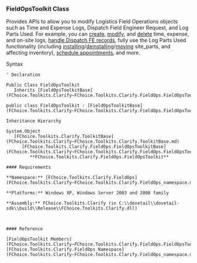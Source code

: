 ﻿### FieldOpsToolkit Class

Provides APIs to allow you to modify Logistics Field Operations objects such as Time and Expense Logs, Dispatch Field Engineer Request, and Log Parts Used. For example, you can [create](FChoice.Toolkits.Clarify~FChoice.Toolkits.Clarify.FieldOps.FieldOpsToolkit~CreateTimeLog.md), [modify](FChoice.Toolkits.Clarify~FChoice.Toolkits.Clarify.FieldOps.FieldOpsToolkit~UpdateTimeLog.md), and [delete](FChoice.Toolkits.Clarify~FChoice.Toolkits.Clarify.FieldOps.FieldOpsToolkit~DeleteTimeLog.md) time, expense, and on-site logs, [handle Dispatch FE records](FChoice.Toolkits.Clarify~FChoice.Toolkits.Clarify.FieldOps.FieldOpsToolkit~DispatchFieldEngineer.md), fully use the Log Parts Used functionality (including [installing](FChoice.Toolkits.Clarify~FChoice.Toolkits.Clarify.FieldOps.FieldOpsToolkit~InstallSitePart.md)/[deinstalling](FChoice.Toolkits.Clarify~FChoice.Toolkits.Clarify.FieldOps.FieldOpsToolkit~DeinstallSitePart.md)/[moving](FChoice.Toolkits.Clarify~FChoice.Toolkits.Clarify.FieldOps.FieldOpsToolkit~UpdateSitePart.md) site_parts, and affecting inventory), [schedule appointments](FChoice.Toolkits.Clarify~FChoice.Toolkits.Clarify.FieldOps.FieldOpsToolkit~CreateAppointment.md), and more.

Syntax

```vbnet
' Declaration

Public Class FieldOpsToolkit 
   Inherits [FieldOpsToolkitBase](FChoice.Toolkits.Clarify~FChoice.Toolkits.Clarify.FieldOps.FieldOpsToolkitBase.md)

public class FieldOpsToolkit : [FieldOpsToolkitBase](FChoice.Toolkits.Clarify~FChoice.Toolkits.Clarify.FieldOps.FieldOpsToolkitBase.md) 

Inheritance Hierarchy

System.Object  
   [FChoice.Toolkits.Clarify.ToolkitBase](FChoice.Toolkits.Clarify~FChoice.Toolkits.Clarify.ToolkitBase.md)  
      [FChoice.Toolkits.Clarify.FieldOps.FieldOpsToolkitBase](FChoice.Toolkits.Clarify~FChoice.Toolkits.Clarify.FieldOps.FieldOpsToolkitBase.md)  
         **FChoice.Toolkits.Clarify.FieldOps.FieldOpsToolkit**  

#### Requirements

**Namespace:** [FChoice.Toolkits.Clarify.FieldOps](FChoice.Toolkits.Clarify~FChoice.Toolkits.Clarify.FieldOps_namespace.md)

**Platforms:** Windows XP, Windows Server 2003 and 2008 family

**Assembly:** FChoice.Toolkits.Clarify (in C:\\dovetail\\dovetail-sdk\\build\\Release\\FChoice.Toolkits.Clarify.dll)



#### Reference

[FieldOpsToolkit Members](FChoice.Toolkits.Clarify~FChoice.Toolkits.Clarify.FieldOps.FieldOpsToolkit_members.md)  
[FChoice.Toolkits.Clarify.FieldOps Namespace](FChoice.Toolkits.Clarify~FChoice.Toolkits.Clarify.FieldOps_namespace.md)